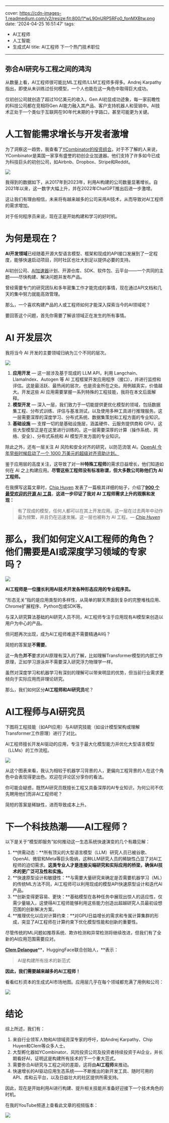 
---
cover: https://cdn-images-1.readmedium.com/v2/resize:fit:800/1*wL90nURP5RFo0_fonMXBtw.png
date: '2024-04-25 16:51:47'
tags:
  - AI工程师
  - 人工智能
  - 生成式AI
title: AI工程师  下一个热门技术职位

---


## 弥合AI研究与工程之间的鸿沟



从数量上看，AI工程师很可能比ML工程师/LLM工程师多得多。Andrej Karpathy指出，即使从未训练过任何模型，一个人也能在这一角色中取得巨大成功。

仅初创公司就创造了超过10亿美元的收入，Gen AI初显成功迹象，每一家前瞻性的科技公司都在竞相将Gen AI能力融入其产品、客户支持机器人和营销中。AI技术正处于一个类似于互联网在90年代末期的十字路口，甚至可能更为关键。

# 人工智能需求增长与开发者激增

为了洞察这一趋势，我查看了[YCombinator的投资组合](https://www.ycombinator.com/companies?batch=S20&batch=W20&tags=Artificial%20Intelligence&tags=AI&tags=Generative%20AI&tags=AI%20Assistant&tags=AI-Enhanced%20Learning)。对于不了解的人来说，YCombinator是美国一家享有盛誉的初创企业加速器。他们支持了许多如今已成为科技巨头的初创公司，如Airbnb、Dropbox、Stripe和Reddit。

![](https://cdn-images-1.readmedium.com/v2/resize:fit:800/1*aIAKrJigFZVtYiYwu7bD9A.png)

我得到的数据如下，从2017年到2023年，利用AI构建的公司数量显著增长。自2021年以来，这一数字大幅上升，并在2022年ChatGPT推出后进一步激增。

这让我们有理由相信，未来将有越来越多的公司采用AI技术，从而导致对AI工程师的需求增加。

对于任何程序员来说，现在正是开始构建和学习的好时机。

# 为何是现在？

**AI开发领域**已经随着开源大型语言模型、框架和现成的API接口发展到了一定程度，能够快速启动项目，同时社区也壮大到足以提供必要的支持。

AI初创公司、[AI加速器](https://aigrant.org/)计划、开源仓库、SDK、软件包、云平台——一个共同的主题——尽快构建、解决问题并发布产品。

曾经需要专门的研究团队和多年密集工作才能完成的事情，现在通过API文档和几天的集中努力就能高效管理。

那么，一个喜欢构建产品的人或工程师如何才能深入探索当今的AI领域呢？

要回答这个问题，首先你需要了解该领域正在发生的所有事情。

# AI 开发层次

我将当今 AI 开发的主要领域归纳为三个不同的层次。

![](https://cdn-images-1.readmedium.com/v2/resize:fit:800/0*p-EYGSdNNdQct_Y3.png)

1. **应用开发** — 这一层涉及基于现成的 LLM API，利用 Langchain、LlamaIndex、Autogen 等 AI 工程框架开发应用程序（接口），并进行监控和评估。这是最活跃、最热闹的层次，也是资金所在之处。用例越真实，价值越大。开发这些 AI 应用需要掌握一系列特殊的工程技能，我将在本文后面解释。
2. **模型开发** — 深入一层，我们致力于一切能提供更优化模型的领域，包括数据集工程、分布式训练、评估与基准测试，以及使用多种工具进行推理服务。这一层需要深厚的深度学习、分布式系统、数据集策划和工程方面的专业知识。
3. **基础设施** — 支撑一切的是基础设施层，涵盖硬件、云服务提供商和 GPU，这些大型模型正是在这里进行训练的。这一层需要深厚的计算（操作系统、网络、安全）、分布式系统和 AI 模型开发方面的专业知识。

除此之外，还有一层关注 AI 风险和安全对齐的研究，以防范流氓 AI。[OpenAI 今年早些时候启动了一个 1000 万美元的超级对齐资助计划。](https://openai.com/blog/superalignment-fast-grants)

鉴于应用层的高度关注，这导致了对一种**特殊工程师**的需求日益增长，他们知道如何在 AI 之上构建应用。**尽管这些工程师没有标准称谓，但大多数公司称他们为 AI 工程师。**

在我撰写这篇文章时，[Chip Huyen](https://huyenchip.com/) 发表了一篇极其详细的帖子，介绍了[**900 个最受欢迎的开源 AI 工具**](https://huyenchip.com/2024/03/14/ai-oss.html)，**这进一步印证了我对 AI 工程师需求上升的观察和发现：**

> 有了现成的模型，任何人都可以在其上开发应用。这一层在过去两年中动作最为频繁，并且仍在迅速发展。这一层也被称为 AI 工程。*— [Chip Huyen](https://huyenchip.com/2024/03/14/ai-oss.html)*

# 那么，我们如何定义AI工程师的角色？他们需要是AI或深度学习领域的专家吗？

![](https://cdn-images-1.readmedium.com/v2/resize:fit:800/0*vv5Cu_5TWjVs8PuU.jpeg)

**AI工程师是一位擅长利用AI技术开发各种形态应用的专业程序员。**

“形态无关”指的是应用类型的多样性，从简单的聊天界面到复杂的完整堆栈应用、Chrome扩展程序、Python包或SDK等。

与深入研究算法基础的AI研究人员不同，AI工程师专注于应用现有AI模型来创造以用户为中心的产品。

但问题再次出现，成为AI工程师难道不需要精通AI吗？

简短的答案是**不需要**。

这一角色**并不**要求对AI原理有深入的了解，比如理解Transformer模型的内部工作原理，正如学习游泳并不需要深入研究浮力物理学一样。

虽然对深度学习和机器学习有深刻的理解可以带来明显的优势，但当前行业需求更倾向于实际应用而非理论研究。

那么，我们如何区分**AI工程师和AI研究员**呢？

# AI工程师与AI研究员

下图将工程技能（如API应用）与AI研究技能（如设计模型架构或理解Transformer工作原理）进行了对比。

AI工程师擅长开发AI驱动的应用，专注于最大化模型能力并优化大型语言模型（LLMs）的工作流程。

![](https://cdn-images-1.readmedium.com/v2/resize:fit:800/1*UzvqpblTIcm8rVchVmrQ1A.png)

从这个图表来看，我认为相较于机器学习背景的人，更偏向工程背景的人在这个角色中会表现得更出色。欢迎在评论区分享你的看法。

你可能会疑惑，既然AI研究员既擅长工程又具备深厚的AI专业知识，为何公司不优先聘用他们而非AI工程师呢？

简短的答案是稀缺性，进而导致成本上升。

# 下一个科技热潮——AI工程师？

以下是关于“模型即服务”如何推动这一生态系统快速演变的几个有趣见解：

1. **供需动态：**所有顶尖的大型语言模型（LLM）研究人员已被谷歌、OpenAI、微软和Meta等巨头吸纳，这种LLM研究人员的稀缺性凸显了对AI工程师的迫切需求。**这类专业人才是连接尖端研究和实际应用的桥梁，确保AI技术的更广泛可及性和实施。**
2. **快速原型设计和敏捷性：**与需要大量研究来确定是否需要机器学习（ML）的传统ML方法不同，AI工程师可以利用现成的模型API快速原型设计和迭代AI产品。
3. **创新变得更容易、更快：**基础模型在各种任务中展现出惊人的适应性，仅需少量输入，这使得AI工程师能够利用这些能力创造出超越研究人员最初设想范围的创新解决方案。
4. **推理优化以应对计算约束：**对GPU日益增长的需求和专属计算集群的形成，突显了AI工程师在计算约束下优化模型性能和创新的重要性。

尽管传统的ML问题如推荐系统、欺诈检测和异常检测将继续改进，但我们有了全新的AI应用范围需要应对。

[**Clem Delangue**](https://www.sequoiacap.com/article/clem-delangue-spotlight/)**，HuggingFace联合创始人，**表示：

> AI是构建所有技术的新范式

**因此，我们需要越来越多的AI工程师！**

看看红杉资本的生成式AI市场地图。应用层几乎在每个领域都充满了用例和公司：

![](https://cdn-images-1.readmedium.com/v2/resize:fit:800/0*TymTbxEZXtjN_oxo.png)

# 结论

综上所述，我们有：

1. 来自行业领军人物和AI领域资深专家的呼吁，如Andrej Karpathy、Chip Huyen和Clem等众多人士。
2. 大型孵化器如YCombinator、风险投资公司及投资者持续投资于AI企业，并长期看好AI，证明这是构建所有技术的下一个重大范式。
3. 需要弥合AI研究与工程之间的差距，这将由**AI工程师**来推动。
4. 快速增长的AI驱动应用生态系统——不断推出的新开发工具、随时可用的API、库和云平台，以及日益壮大的社区提供所需支持。

因此，现在是开始利用AI进行构建、提升相关技能并准备好迎接下一个技术角色的时机。

在我的YouTube频道上查看此文章的视频版本：

![](http://placehold.it/16x9)
